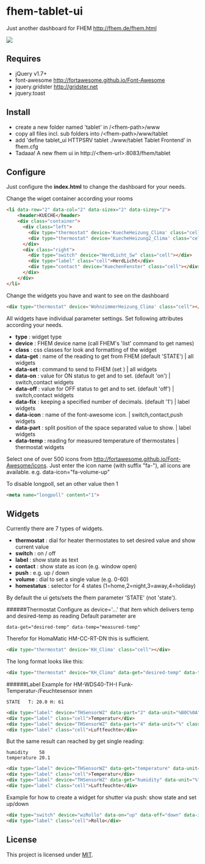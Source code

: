 fhem-tablet-ui
========

Just another dashboard for FHEM  http://fhem.de/fhem.html

![](http://knowthelist.github.io/fhem-tablet-ui/fhem-tablet-ui-example.png)

Requires
-------
* jQuery v1.7+
* font-awesome http://fortawesome.github.io/Font-Awesome
* jquery.gridster  http://gridster.net
* jquery.toast

Install
-------
 * create a new folder named 'tablet' in /\<fhem-path\>/www
 * copy all files incl. sub folders into /\<fhem-path\>/www/tablet
 * add 'define tablet_ui HTTPSRV tablet ./www/tablet Tablet Frontend' in fhem.cfg
 * Tadaaa! A new fhem ui in http://\<fhem-url\>:8083/fhem/tablet

Configure
-------
Just configure the **index.html** to change the dashboard for your needs.

Change the wiget container according your rooms
```html
<li data-row="2" data-col="2" data-sizex="2" data-sizey="2">
	<header>KUECHE</header>
	<div class="container">
	  <div class="left">
		<div type="thermostat" device='KuecheHeizung_Clima' class="cell"></div>
		<div type="thermostat" device='KuecheHeizung2_Clima' class="cell"></div>
	  </div>
	  <div class="right">
		<div type="switch" device="HerdLicht_Sw" class="cell"></div>
		<div type="label" class="cell">HerdLicht</div>
		<div type="contact" device="KuechenFenster" class="cell"></div>
	  </div>
	</div>
</li>
```
Change the widgets you have and want to see on the dashboard
```html
<div type="thermostat" device='WohnzimmerHeizung_Clima' class="cell"></div>
```

All widgets have individual parameter settings. Set following attributes according your needs.

- **type**      : widget type
- **device**    : FHEM device name (call FHEM's 'list' command to get names)
- **class**     : css classes for look and formatting of the widget
- **data-get**  : name of the reading to get from FHEM (default 'STATE') | all widgets
- **data-set**  : command to send to FHEM (set <device> <command> <value>) | all widgets
- **data-on**   : value for ON status to get and to set. (default 'on') | switch,contact widgets
- **data-off**  : value for OFF status to get and to set. (default 'off') | switch,contact widgets
- **data-fix**  : keeping a specified number of decimals. (default '1')  | label widgets
- **data-icon** : name of the font-awesome icon. 						 | switch,contact,push widgets
- **data-part** : split position of the space separated value to show. 	 | label widgets
- **data-temp** : reading for measured temperature of thermostates		 | thermostat widgets

Select one of over 500 icons from http://fortawesome.github.io/Font-Awesome/icons. Just enter the icon name (with suffix "fa-"), all icons are available. e.g. data-icon="fa-volume-up"

To disable longpoll, set an other value then 1
```html
<meta name="longpoll" content="1">
```

Widgets
-------
Currently there are 7 types of widgets.
- **thermostat** : dial for heater thermostates to set desired value and show current value
- **switch** : on / off
- **label** : show state as text
- **contact** : show state as icon (e.g. window open) 
- **push** : e.g. up / down
- **volume** : dial to set a single value (e.g. 0-60)
- **homestatus** : selector for 4 states (1=home,2=night,3=away,4=holiday) 

By default the ui gets/sets the fhem parameter 'STATE' (not 'state').

######Thermostat 
Configure as device='...' that item which delivers temp and desired-temp as reading
Default parameter are
```
data-get="desired-temp" data-temp="measured-temp"
```
Therefor for HomaMatic HM-CC-RT-DN this is sufficient.
```html
<div type="thermostat" device='KH_Clima' class="cell"></div>
```
The long format looks like this:
```html
<div type="thermostat" device="KH_Clima" data-get="desired-temp" data-temp="measured-temp" class="cell"></div>
```

######Label
Example for HM-WDS40-TH-I Funk-Temperatur-/Feuchtesensor innen 
```
STATE	T: 20.0 H: 61
```
```html
<div type="label" device="THSensorWZ" data-part="2" data-unit="%B0C%0A" class="cell big"></div>
<div type="label" class="cell">Temperatur</div>
<div type="label" device="THSensorWZ" data-part="4" data-unit="%" class="cell big"></div>
<div type="label" class="cell">Luftfeuchte</div>
```
But the same result can reached by get single reading:
```
humidity	58
temperature	20.1
```
```html
<div type="label" device="THSensorWZ" data-get="temperature" data-unit="%B0C%0A" class="cell big"></div>
<div type="label" class="cell">Temperatur</div>
<div type="label" device="THSensorWZ" data-get="humidity" data-unit="%" class="cell big"></div>
<div type="label" class="cell">Luftfeuchte</div>
```

Example for how to create a widget for shutter via push: show state and set up/down
```html
<div type="switch" device="wzRollo" data-on="up" data-off="down" data-icon="fa-bars" class="cell" ></div>
<div type="label" class="cell">Rollo</div>
```


License
-------
This project is licensed under [MIT](http://www.opensource.org/licenses/mit-license.php).
